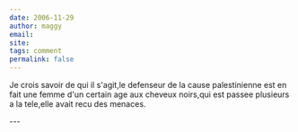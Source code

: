 ```yaml
---
date: 2006-11-29
author: maggy
email: 
site: 
tags: comment
permalink: false
---
```


<p>Je crois savoir de qui il s'agit,le defenseur de la cause palestinienne est en<br />
fait une femme d'un certain age aux cheveux noirs,qui est passee plusieurs<br />
a la tele,elle avait recu des menaces.</p>
---